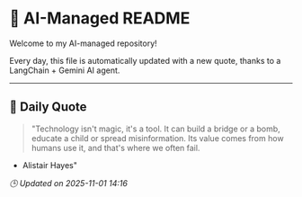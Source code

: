 # 🧠 AI-Managed README

Welcome to my AI-managed repository!

Every day, this file is automatically updated with a new quote, thanks to a LangChain + Gemini AI agent.

---

## 📅 Daily Quote

> "Technology isn't magic, it's a tool.
It can build a bridge or a bomb,
educate a child or spread misinformation.
Its value comes from how humans use it,
and that's where we often fail.
- Alistair Hayes"

*🕒 Updated on 2025-11-01 14:16*